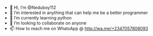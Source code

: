 - 👋 Hi, I’m @Neduboy112
- 👀 I’m interested in anything that can help me be a better programmer
- 🌱 I’m currently learning python 
- 💞️ I’m looking to collaborate on anyone 
- 📫 How to reach me on WhatsApp @ http://wa.me/+2347057808093

<!---
Neduboy112/Neduboy112 is a ✨ special ✨ repository because its `README.md` (this file) appears on your GitHub profile.
You can click the Preview link to take a look at your changes.
--->
